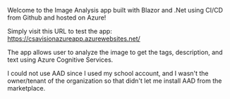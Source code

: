 Welcome to the Image Analysis app built with Blazor and .Net using CI/CD from Github and hosted on Azure!

Simply visit this URL to test the app: https://csavisionazureapp.azurewebsites.net/

The app allows user to analyze the image to get the tags, description, and text using Azure Cognitive Services.

I could not use AAD since I used my school account, and I wasn't the owner/tenant of the organization so that didn't let me install AAD from the marketplace.
